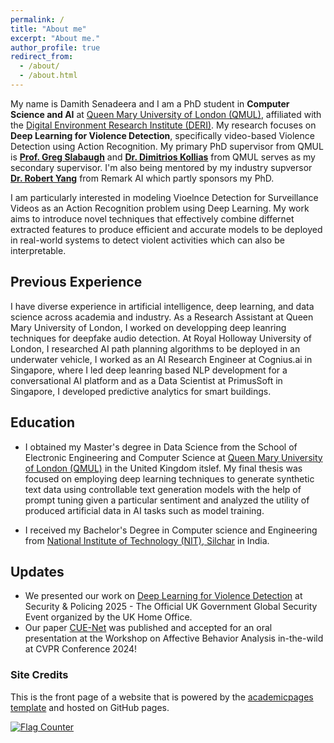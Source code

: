 ```yaml
---
permalink: /
title: "About me"
excerpt: "About me."
author_profile: true
redirect_from: 
  - /about/
  - /about.html
---
```


My name is Damith Senadeera and I am a PhD student in **Computer Science and AI** at [Queen Mary University of London (QMUL)](https://www.qmul.ac.uk/), affiliated with the [Digital Environment Research Institute (DERI)](https://www.qmul.ac.uk/deri/). My research focuses on **Deep Learning for Violence Detection**, specifically video-based Violence Detection using Action Recognition. My primary PhD supervisor from QMUL is **[Prof. Greg Slabaugh](https://www.qmul.ac.uk/eecs/people/profiles/slabaughgreg.html)** and **[Dr. Dimitrios Kollias](https://sites.google.com/view/dimitrioskollias/)** from QMUL serves as my secondary supervisor. I'm also being mentored by my industry supversor **[Dr. Robert Yang](https://www.linkedin.com/in/robert-x-yang-a979751b/)** from Remark AI which partly sponsors my PhD.

I am particularly interested in modeling Vioelnce Detection for Surveillance Videos as an Action Recognition problem using Deep Learning. My work aims to introduce novel techniques that effectively combine differnet extracted features to produce efficient and accurate models to be deployed in real-world systems to detect violent activities which can also be interpretable.


## Previous Experience 

I have diverse experience in artificial intelligence, deep learning, and data science across academia and industry. As a Research Assistant at Queen Mary University of London, I worked on developping deep leanring techniques for deepfake audio detection. At Royal Holloway University of London, I researched AI path planning algorithms to be deployed in an underwater vehicle, I worked as an AI Research Engineer at Cognius.ai in Singapore, where I led deep leanring based NLP development for a conversational AI platform and as a Data Scientist at PrimusSoft in Singapore, I developed predictive analytics for smart buildings.


## Education  
* I obtained my Master's degree in Data Science from the School of Electronic Engineering and Computer Science at [Queen Mary University of London (QMUL)](https://www.qmul.ac.uk/eecs/) in the United Kingdom itslef. My final thesis was focused on employing deep learning techniques to generate synthetic text data using controllable text generation models with the help of prompt tuning given a particular sentiment and analyzed the utility of produced artificial data in AI tasks such as model training.

* I received my Bachelor's Degree in Computer science and Engineering from [National Institute of Technology (NIT), Silchar](http://www.nits.ac.in/) in India.

## Updates

- We presented our work on [Deep Learning for Violence Detection](https://www.linkedin.com/posts/activity-7305395983650021377-3Yi1?utm_source=share&utm_medium=member_desktop&rcm=ACoAABaR2MEB04hmqVKncGCT6lRMw9wX9LDROXw) at Security & Policing 2025 - The Official UK Government Global Security Event organized by the UK Home Office.
- Our paper [CUE-Net](https://openaccess.thecvf.com/content/CVPR2024W/ABAW/papers/Senadeera_CUE-Net_Violence_Detection_Video_Analytics_with_Spatial_Cropping_Enhanced_UniformerV2_CVPRW_2024_paper.pdf) was published and accepted for an oral presentation at the Workshop on Affective Behavior Analysis in-the-wild at CVPR Conference 2024!

  
### Site Credits
This is the front page of a website that is powered by the [academicpages template](https://github.com/academicpages/academicpages.github.io) and hosted on GitHub pages. 

<a href="https://info.flagcounter.com/rmZj"><img src="https://s01.flagcounter.com/map/rmZj/size_s/txt_000000/border_CCCCCC/pageviews_0/viewers_0/flags_0/" alt="Flag Counter" border="0"></a>